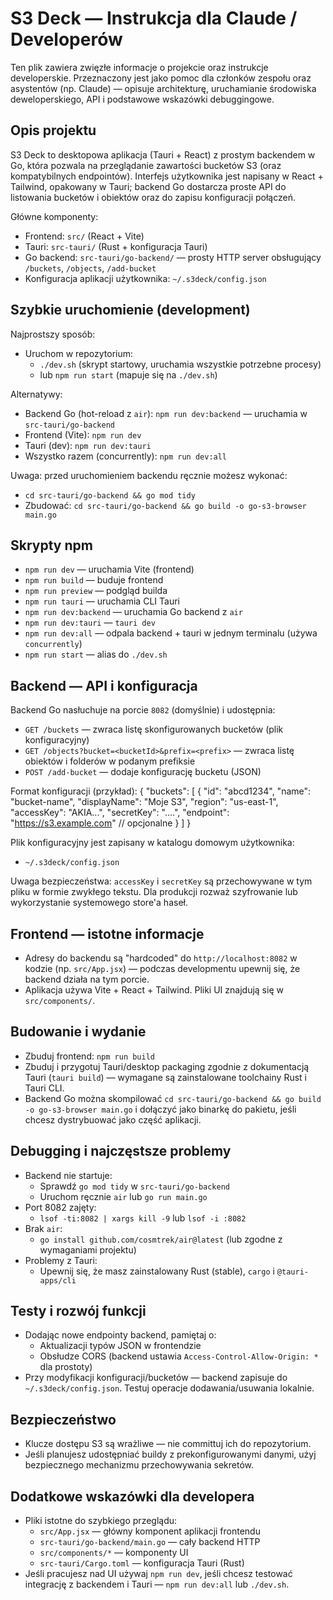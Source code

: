 # S3 Deck — Instrukcja dla Claude / Developerów

Ten plik zawiera zwięzłe informacje o projekcie oraz instrukcje developerskie. Przeznaczony jest jako pomoc dla członków zespołu oraz asystentów (np. Claude) — opisuje architekturę, uruchamianie środowiska deweloperskiego, API i podstawowe wskazówki debuggingowe.

## Opis projektu
S3 Deck to desktopowa aplikacja (Tauri + React) z prostym backendem w Go, która pozwala na przeglądanie zawartości bucketów S3 (oraz kompatybilnych endpointów). Interfejs użytkownika jest napisany w React + Tailwind, opakowany w Tauri; backend Go dostarcza proste API do listowania bucketów i obiektów oraz do zapisu konfiguracji połączeń.

Główne komponenty:
- Frontend: `src/` (React + Vite)
- Tauri: `src-tauri/` (Rust + konfiguracja Tauri)
- Go backend: `src-tauri/go-backend/` — prosty HTTP server obsługujący `/buckets`, `/objects`, `/add-bucket`
- Konfiguracja aplikacji użytkownika: `~/.s3deck/config.json`

## Szybkie uruchomienie (development)
Najprostszy sposób:
- Uruchom w repozytorium:
  - `./dev.sh` (skrypt startowy, uruchamia wszystkie potrzebne procesy)
  - lub `npm run start` (mapuje się na `./dev.sh`)

Alternatywy:
- Backend Go (hot-reload z `air`): `npm run dev:backend` — uruchamia w `src-tauri/go-backend`
- Frontend (Vite): `npm run dev`
- Tauri (dev): `npm run dev:tauri`
- Wszystko razem (concurrently): `npm run dev:all`

Uwaga: przed uruchomieniem backendu ręcznie możesz wykonać:
- `cd src-tauri/go-backend && go mod tidy`
- Zbudować: `cd src-tauri/go-backend && go build -o go-s3-browser main.go`

## Skrypty npm
- `npm run dev` — uruchamia Vite (frontend)
- `npm run build` — buduje frontend
- `npm run preview` — podgląd builda
- `npm run tauri` — uruchamia CLI Tauri
- `npm run dev:backend` — uruchamia Go backend z `air`
- `npm run dev:tauri` — `tauri dev`
- `npm run dev:all` — odpala backend + tauri w jednym terminalu (używa `concurrently`)
- `npm run start` — alias do `./dev.sh`

## Backend — API i konfiguracja
Backend Go nasłuchuje na porcie `8082` (domyślnie) i udostępnia:
- `GET /buckets` — zwraca listę skonfigurowanych bucketów (plik konfiguracyjny)
- `GET /objects?bucket=<bucketId>&prefix=<prefix>` — zwraca listę obiektów i folderów w podanym prefiksie
- `POST /add-bucket` — dodaje konfigurację bucketu (JSON)

Format konfiguracji (przykład):
{
  "buckets": [
    {
      "id": "abcd1234",
      "name": "bucket-name",
      "displayName": "Moje S3",
      "region": "us-east-1",
      "accessKey": "AKIA...",
      "secretKey": "....",
      "endpoint": "https://s3.example.com" // opcjonalne
    }
  ]
}

Plik konfiguracyjny jest zapisany w katalogu domowym użytkownika:
- `~/.s3deck/config.json`

Uwaga bezpieczeństwa: `accessKey` i `secretKey` są przechowywane w tym pliku w formie zwykłego tekstu. Dla produkcji rozważ szyfrowanie lub wykorzystanie systemowego store'а haseł.

## Frontend — istotne informacje
- Adresy do backendu są "hardcoded" do `http://localhost:8082` w kodzie (np. `src/App.jsx`) — podczas developmentu upewnij się, że backend działa na tym porcie.
- Aplikacja używa Vite + React + Tailwind. Pliki UI znajdują się w `src/components/`.

## Budowanie i wydanie
- Zbuduj frontend: `npm run build`
- Zbuduj i przygotuj Tauri/desktop packaging zgodnie z dokumentacją Tauri (`tauri build`) — wymagane są zainstalowane toolchainy Rust i Tauri CLI.
- Backend Go można skompilować `cd src-tauri/go-backend && go build -o go-s3-browser main.go` i dołączyć jako binarkę do pakietu, jeśli chcesz dystrybuować jako część aplikacji.

## Debugging i najczęstsze problemy
- Backend nie startuje:
  - Sprawdź `go mod tidy` w `src-tauri/go-backend`
  - Uruchom ręcznie `air` lub `go run main.go`
- Port 8082 zajęty:
  - `lsof -ti:8082 | xargs kill -9` lub `lsof -i :8082`
- Brak `air`:
  - `go install github.com/cosmtrek/air@latest` (lub zgodne z wymaganiami projektu)
- Problemy z Tauri:
  - Upewnij się, że masz zainstalowany Rust (stable), `cargo` i `@tauri-apps/cli`

## Testy i rozwój funkcji
- Dodając nowe endpointy backend, pamiętaj o:
  - Aktualizacji typów JSON w frontendzie
  - Obsłudze CORS (backend ustawia `Access-Control-Allow-Origin: *` dla prostoty)
- Przy modyfikacji konfiguracji/bucketów — backend zapisuje do `~/.s3deck/config.json`. Testuj operacje dodawania/usuwania lokalnie.

## Bezpieczeństwo
- Klucze dostępu S3 są wrażliwe — nie committuj ich do repozytorium.
- Jeśli planujesz udostępniać buildy z prekonfigurowanymi danymi, użyj bezpiecznego mechanizmu przechowywania sekretów.

## Dodatkowe wskazówki dla developera
- Pliki istotne do szybkiego przeglądu:
  - `src/App.jsx` — główny komponent aplikacji frontendu
  - `src-tauri/go-backend/main.go` — cały backend HTTP
  - `src/components/*` — komponenty UI
  - `src-tauri/Cargo.toml` — konfiguracja Tauri (Rust)
- Jeśli pracujesz nad UI używaj `npm run dev`, jeśli chcesz testować integrację z backendem i Tauri — `npm run dev:all` lub `./dev.sh`.
